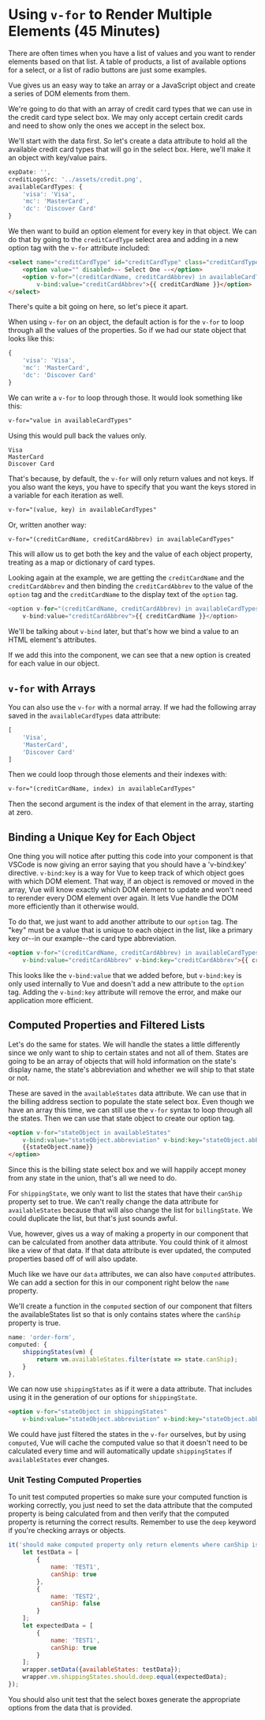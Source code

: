 # Using `v-for` to Render Multiple Elements (45 Minutes)

There are often times when you have a list of values and you want to render elements based on that list. A table of products, a list of available options for a select, or a list of radio buttons are just some examples.

Vue gives us an easy way to take an array or a JavaScript object and create a series of DOM elements from them.

We're going to do that with an array of credit card types that we can use in the credit card type select box. We may only accept certain credit cards and need to show only the ones we accept in the select box.

We'll start with the data first. So let's create a data attribute to hold all the available credit card types that will go in the select box. Here, we'll make it an object with key/value pairs.

``` JavaScript
expDate: '',
creditLogoSrc: '../assets/credit.png',
availableCardTypes: {
    'visa': 'Visa',
    'mc': 'MasterCard',
    'dc': 'Discover Card'
}
```

We then want to build an option element for every key in that object. We can do that by going to the `creditCardType` select area and adding in a new option tag with the `v-for` attribute included:

``` HTML
<select name="creditCardType" id="creditCardType" class="creditCardType" v-model="creditCardType">
    <option value="" disabled>-- Select One --</option>
    <option v-for="(creditCardName, creditCardAbbrev) in availableCardTypes"
        v-bind:value="creditCardAbbrev">{{ creditCardName }}</option>
</select>
```

There's quite a bit going on here, so let's piece it apart.

When using `v-for` on an object, the default action is for the `v-for` to loop through all the values of the properties. So if we had our state object that looks like this:

``` JavaScript
{
    'visa': 'Visa',
    'mc': 'MasterCard',
    'dc': 'Discover Card'
}
```

We can write a `v-for` to loop through those. It would look something like this:

``` HTML
v-for="value in availableCardTypes"
```

Using this would pull back the values only.

```
Visa
MasterCard
Discover Card
```

That's because, by default, the `v-for` will only return values and not keys. If you also want the keys, you have to specify that you want the keys stored in a variable for each iteration as well.

``` HTML
v-for="(value, key) in availableCardTypes"
```

Or, written another way:

``` HTML
v-for="(creditCardName, creditCardAbbrev) in availableCardTypes"
```

This will allow us to get both the key and the value of each object property, treating as a map or dictionary of card types.

Looking again at the example, we are getting the `creditCardName` and the `creditCardAbbrev` and then binding the `creditCardAbbrev` to the value of the `option` tag and the `creditCardName` to the display text of the `option` tag.

```JavaScript
<option v-for="(creditCardName, creditCardAbbrev) in availableCardTypes"
    v-bind:value="creditCardAbbrev">{{ creditCardName }}</option>
```

We'll be talking about `v-bind` later, but that's how we bind a value to an HTML element's attributes.

If we add this into the component, we can see that a new option is created for each value in our object.

## `v-for` with Arrays

You can also use the `v-for` with a normal array. If we had the following array saved in the `availableCardTypes` data attribute:

``` JavaScript
[
    'Visa',
    'MasterCard',
    'Discover Card'
]
```

Then we could loop through those elements and their indexes with:

``` HTML
v-for="(creditCardName, index) in availableCardTypes"
```

Then the second argument is the index of that element in the array, starting at zero.

## Binding a Unique Key for Each Object

One thing you will notice after putting this code into your component is that VSCode is now giving an error saying that you should have a 'v-bind:key' directive. `v-bind:key` is a way for Vue to keep track of which object goes with which DOM element. That way, if an object is removed or moved in the array, Vue will know exactly which DOM element to update and won't need to rerender every DOM element over again. It lets Vue handle the DOM more efficiently than it otherwise would.

To do that, we just want to add another attribute to our `option` tag. The "key" must be a value that is unique to each object in the list, like a primary key or--in our example--the card type abbreviation.

``` HTML
<option v-for="(creditCardName, creditCardAbbrev) in availableCardTypes"
    v-bind:value="creditCardAbbrev" v-bind:key="creditCardAbbrev">{{ creditCardName }}</option>
```

This looks like the `v-bind:value` that we added before, but `v-bind:key` is only used internally to Vue and doesn't add a new attribute to the `option` tag. Adding the `v-bind:key` attribute will remove the error, and make our application more efficient.

## Computed Properties and Filtered Lists

Let's do the same for states. We will handle the states a little differently since we only want to ship to certain states and not all of them. States are going to be an array of objects that will hold information on the state's display name, the state's abbreviation and whether we will ship to that state or not.

These are saved in the `availableStates` data attribute. We can use that in the billing address section to populate the state select box. Even though we have an array this time, we can still use the `v-for` syntax to loop through all the states. Then we can use that state object to create our option tag.

``` HTML
<option v-for="stateObject in availableStates"
    v-bind:value="stateObject.abbreviation" v-bind:key="stateObject.abbreviation">
    {{stateObject.name}}
</option>
```

Since this is the billing state select box and we will happily accept money from any state in the union, that's all we need to do.

For `shippingState`, we only want to list the states that have their `canShip` property set to true. We can't really change the data attribute for `availableStates` because that will also change the list for `billingState`. We could duplicate the list, but that's just sounds awful.

Vue, however, gives us a way of making a property in our component that can be calculated from another data attribute. You could think of it almost like a view of that data. If that data attribute is ever updated, the computed properties based off of will also update.

Much like we have our `data` attributes, we can also have `computed` attributes. We can add a section for this in our component right below the `name` property.

We'll create a function in the `computed` section of our component that filters the availableStates list so that is only contains states where the `canShip` property is true.

``` JavaScript
name: 'order-form',
computed: {
    shippingStates(vm) {
        return vm.availableStates.filter(state => state.canShip);
    }
},
```

We can now use `shippingStates` as if it were a data attribute. That includes using it in the generation of our options for `shippingState`.

``` HTML
<option v-for="stateObject in shippingStates"
    v-bind:value="stateObject.abbreviation" v-bind:key="stateObject.abbreviation">{{stateObject.name}}</option>
```

We could have just filtered the states in the `v-for` ourselves, but by using `computed`, Vue will cache the computed value so that it doesn't need to be calculated every time and will automatically update `shippingStates` if `availableStates` ever changes.

### Unit Testing Computed Properties

To unit test computed properties so make sure your computed function is working correctly, you just need to set the data attribute that the computed property is being calculated from and then verify that the computed property is returning the correct results. Remember to use the `deep` keyword if you're checking arrays or objects.

``` JavaScript
it('should make computed property only return elements where canShip is true', () => {
    let testData = [
        {
            name: 'TEST1',
            canShip: true
        },
        {
            name: 'TEST2',
            canShip: false
        }
    ];
    let expectedData = [
        {
            name: 'TEST1',
            canShip: true
        }
    ];
    wrapper.setData({availableStates: testData});
    wrapper.vm.shippingStates.should.deep.equal(expectedData);
});
```

You should also unit test that the select boxes generate the appropriate options from the data that is provided.